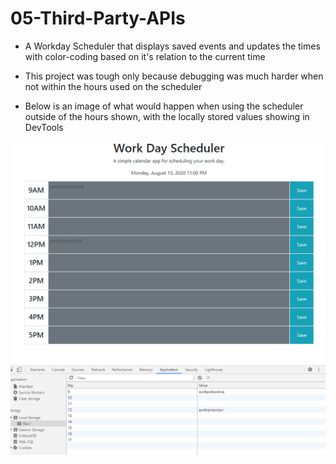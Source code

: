 # 05-Third-Party-APIs

* A Workday Scheduler that displays saved events and updates the times with color-coding based on it's relation to the current time

* This project was tough only because debugging was much harder when not within the hours used on the scheduler

* Below is an image of what would happen when using the scheduler outside of the hours shown, with the locally stored values showing in DevTools

![Image of the Product](./assets/images/product.PNG)